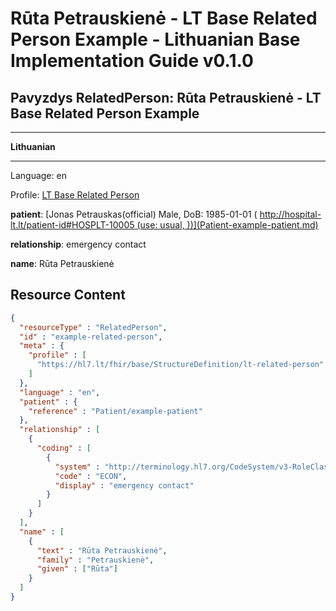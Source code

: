 # Rūta Petrauskienė - LT Base Related Person Example - Lithuanian Base Implementation Guide v0.1.0

## Pavyzdys RelatedPerson: Rūta Petrauskienė - LT Base Related Person Example

-------

**Lithuanian**

-------

Language: en

Profile: [LT Base Related Person](StructureDefinition-lt-related-person.md)

**patient**: [Jonas Petrauskas(official) Male, DoB: 1985-01-01 ( http://hospital-lt.lt/patient-id#HOSPLT-10005 (use: usual, ))](Patient-example-patient.md)

**relationship**: emergency contact

**name**: Rūta Petrauskienė



## Resource Content

```json
{
  "resourceType" : "RelatedPerson",
  "id" : "example-related-person",
  "meta" : {
    "profile" : [
      "https://hl7.lt/fhir/base/StructureDefinition/lt-related-person"
    ]
  },
  "language" : "en",
  "patient" : {
    "reference" : "Patient/example-patient"
  },
  "relationship" : [
    {
      "coding" : [
        {
          "system" : "http://terminology.hl7.org/CodeSystem/v3-RoleClass",
          "code" : "ECON",
          "display" : "emergency contact"
        }
      ]
    }
  ],
  "name" : [
    {
      "text" : "Rūta Petrauskienė",
      "family" : "Petrauskienė",
      "given" : ["Rūta"]
    }
  ]
}

```
